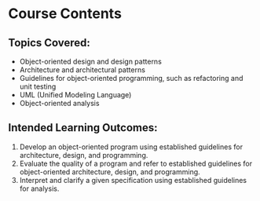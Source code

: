 <!DOCTYPE html>
<html>
  <body>
    <h1>Course Contents</h1>
    <h2>Topics Covered:</h2>
    <ul>
      <li>Object-oriented design and design patterns</li>
      <li>Architecture and architectural patterns</li>
      <li>Guidelines for object-oriented programming, such as refactoring and unit testing</li>
      <li>UML (Unified Modeling Language)</li>
      <li>Object-oriented analysis</li>
    </ul>
    <h2>Intended Learning Outcomes:</h2>
    <ol>
      <li>Develop an object-oriented program using established guidelines for architecture, design, and programming.</li>
      <li>Evaluate the quality of a program and refer to established guidelines for object-oriented architecture, design, and programming.</li>
      <li>Interpret and clarify a given specification using established guidelines for analysis.</li>
    </ol>
  </body>
</html>
